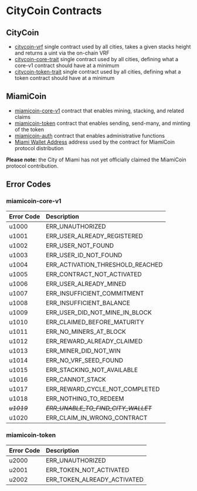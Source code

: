# CityCoin Contracts

## CityCoin

* [citycoin-vrf](https://explorer.stacks.co/txid/0x6e18dbc3a687270a7015ebef73a590d4f066538b41bf7cb7c8d7d891b6442964) single contract used by all cities, takes a given stacks height and returns a uint via the on-chain VRF
* [citycoin-core-trait](https://explorer.stacks.co/txid/0x9751f503896ca13ba797e119d1b62d990b854bee3a63301e737fa9d3ebf8ffa6) single contract used by all cities, defining what a core-v1 contract should have at a minimum
* [citycoin-token-trait](https://explorer.stacks.co/txid/0xf64fedb420622d0403154465c176e06ecbbed306ec2337f9fb8f7bbe6c6a8575) single contract used by all cities, defining what a token contract should have at a minimum

## MiamiCoin

* [miamicoin-core-v1](https://explorer.stacks.co/txid/0x224eb853ab072591c382b1c917136dcdd6590df80ab646bfed432d779612258f?chain=mainnet) contract that enables mining, stacking, and related claims
* [miamicoin-token](https://explorer.stacks.co/txid/0xc513b769c261233865c43f101438bd6359636ecacfe34576e6424d6c2629174e?chain=mainnet) contract that enables sending, send-many, and minting of the token
* [miamicoin-auth](https://explorer.stacks.co/txid/0x3c9303ada7f0dbf6f814722cb4a6c13752f187bde0b800bd6f84a342505e006b?chain=mainnet) contract that enables administrative functions
* [Miami Wallet Address](https://explorer.stacks.co/address/SM2MARAVW6BEJCD13YV2RHGYHQWT7TDDNMNRB1MVT?chain=mainnet) address used by the contract for MiamiCoin protocol distribution

**Please note:** the City of Miami has not yet officially claimed the MiamiCoin protocol contribution.

## Error Codes

### miamicoin-core-v1

| Error Code | Description |
| :--- | :--- |
| u1000 | ERR\_UNAUTHORIZED |
| u1001 | ERR\_USER\_ALREADY\_REGISTERED |
| u1002 | ERR\_USER\_NOT\_FOUND |
| u1003 | ERR\_USER\_ID\_NOT\_FOUND |
| u1004 | ERR\_ACTIVATION\_THRESHOLD\_REACHED |
| u1005 | ERR\_CONTRACT\_NOT\_ACTIVATED |
| u1006 | ERR\_USER\_ALREADY\_MINED |
| u1007 | ERR\_INSUFFICIENT\_COMMITMENT |
| u1008 | ERR\_INSUFFICIENT\_BALANCE |
| u1009 | ERR\_USER\_DID\_NOT\_MINE\_IN\_BLOCK |
| u1010 | ERR\_CLAIMED\_BEFORE\_MATURITY |
| u1011 | ERR\_NO\_MINERS\_AT\_BLOCK |
| u1012 | ERR\_REWARD\_ALREADY\_CLAIMED |
| u1013 | ERR\_MINER\_DID\_NOT\_WIN |
| u1014 | ERR\_NO\_VRF\_SEED\_FOUND |
| u1015 | ERR\_STACKING\_NOT\_AVAILABLE |
| u1016 | ERR\_CANNOT\_STACK |
| u1017 | ERR\_REWARD\_CYCLE\_NOT\_COMPLETED |
| u1018 | ERR\_NOTHING\_TO\_REDEEM |
| ~~_u1019_~~ | ~~_ERR\_UNABLE\_TO\_FIND\_CITY\_WALLET_~~ |
| u1020 | ERR\_CLAIM\_IN\_WRONG\_CONTRACT |

### miamicoin-token

| Error Code | Description |
| :--- | :--- |
| u2000 | ERR\_UNAUTHORIZED |
| u2001 | ERR\_TOKEN\_NOT\_ACTIVATED |
| u2002 | ERR\_TOKEN\_ALREADY\_ACTIVATED |

